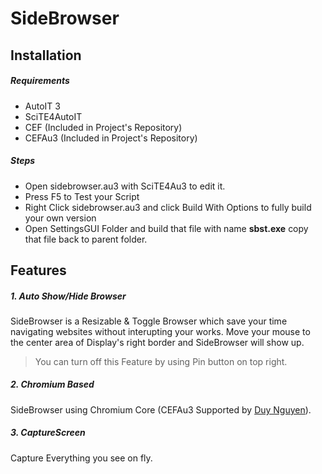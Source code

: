 # SideBrowser #
## Installation ##
##### Requirements #####
- AutoIT 3
- SciTE4AutoIT
- CEF (Included in Project's Repository)
- CEFAu3 (Included in Project's Repository)
##### Steps #####
- Open sidebrowser.au3 with SciTE4Au3 to edit it.
- Press F5 to Test your Script
- Right Click sidebrowser.au3 and click Build With Options to fully build your own version
- Open SettingsGUI Folder and build that file with name __sbst.exe__ copy that file back to parent folder.
## Features ##
##### 1. Auto Show/Hide Browser #####
SideBrowser is a Resizable & Toggle Browser which save your time navigating websites without interupting your works. Move your mouse to the center area of Display's right border and SideBrowser will show up.
> You can turn off this Feature by using Pin button on top right.

##### 2. Chromium Based #####
SideBrowser using Chromium Core (CEFAu3 Supported by [Duy Nguyen](https://github.com/wy3)).

##### 3. CaptureScreen #####
Capture Everything you see on fly.
